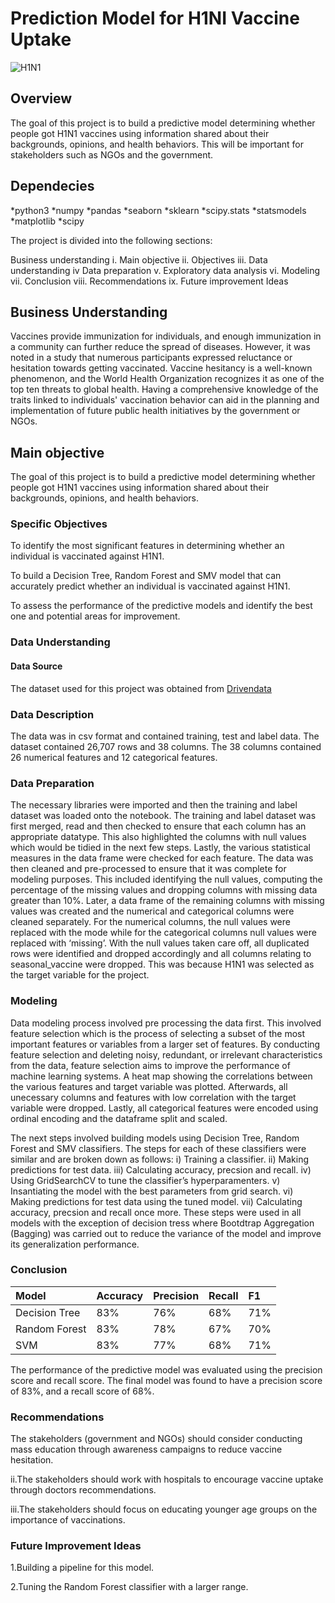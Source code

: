 # Prediction Model for H1NI Vaccine Uptake
![H1N1]([http://localhost:8888/view/H1N1VACCINE.jpeg](https://github.com/Mitchege/H1NI-Vaccine-Model/blob/main/H1N1VACCINE.jpeg))



## Overview
The goal of this project is to build a predictive model determining whether people got H1N1 vaccines using information shared about their backgrounds, opinions, and health behaviors. This will be important for stakeholders such as NGOs and the government.


## Dependecies

*python3
*numpy
*pandas
*seaborn
*sklearn
*scipy.stats
*statsmodels
*matplotlib
*scipy

The project is divided into the following sections:

Business understanding
i. Main objective
ii. Objectives
iii. Data understanding
iv Data preparation
v. Exploratory data analysis
vi. Modeling
vii. Conclusion
viii. Recommendations
ix. Future improvement Ideas

## Business Understanding


Vaccines provide immunization for individuals, and enough immunization in a community can further reduce the spread of diseases. However, it was noted in a study that numerous participants expressed reluctance or hesitation towards getting vaccinated.
Vaccine hesitancy is a well-known phenomenon, and the World Health Organization recognizes it as one of the top ten threats to global health. 
Having a comprehensive knowledge of the traits linked to individuals' vaccination behavior can aid in the planning and implementation of future public health initiatives by the government or NGOs.


## Main objective

The goal of this project is to build a predictive model determining whether people got H1N1 vaccines using information shared about their backgrounds, opinions, and health behaviors.


### Specific Objectives

To identify the most significant features in determining whether an individual is vaccinated against H1N1.

To build a Decision Tree, Random Forest and SMV model that can accurately predict whether an individual is vaccinated against H1N1.

To assess the performance of the predictive models and identify the best one and potential areas for improvement.


### Data Understanding
#### Data Source
The dataset used for this project was obtained from  [Drivendata](https://www.drivendata.org/competitions/66/flu-shot-learning/)

### Data Description

The data was in csv format and contained training, test and label data. The dataset contained 26,707 rows and 38 columns. The 38 columns contained 26 numerical features and 12 categorical features.


### Data Preparation
The necessary libraries were imported and then the training and label dataset was loaded onto the notebook. 
The  training and label dataset was first merged, read and then checked to ensure that each column has an appropriate datatype. This also highlighted the columns with null values which would be tidied in the next few steps. Lastly, the various statistical measures in the data frame were checked for each feature. 
The data was then cleaned and pre-processed to ensure that it was complete for modeling purposes. This included identifying the null values, computing the percentage of the missing values and dropping columns with missing data greater than 10%. Later, a data frame of the remaining columns with missing values was created and the numerical and categorical columns were cleaned separately. For the numerical columns, the null values were replaced with the mode while for the categorical columns null values were replaced with ‘missing’. With the null values taken care off, all duplicated rows were identified and dropped accordingly and all columns relating to seasonal_vaccine were dropped. This was because H1N1 was selected as the target variable for the project.  


### Modeling
Data modeling process involved pre processing the data first. This involved feature selection which is the process of selecting a subset of the most important features or variables from a larger set of features. By conducting feature selection and deleting noisy, redundant, or irrelevant characteristics from the data, feature selection aims to improve the performance of machine learning systems. A heat map showing the correlations between the various features and target variable was plotted. Afterwards, all unecessary columns and features with low correlation with the target variable were dropped. Lastly, all categorical features were encoded using ordinal encoding and the dataframe split and scaled. 

The next steps involved building models using Decision Tree, Random Forest and SMV classifiers. The steps for each of these classifiers were similar and are broken down as follows:
i) Training a classifier.
ii) Making predictions for test data.
iii) Calculating accuracy, precsion and recall.
iv) Using GridSearchCV to tune the classifier’s hyperparamenters.
v) Insantiating the model with the best parameters from grid search.
vi) Making predictions for test data using the tuned model.
vii) Calculating accuracy, precsion and recall once more.
These steps were used in all models with the exception of decision tress where Bootdtrap Aggregation (Bagging) was carried out to reduce the variance of the model and improve its generalization performance.


### Conclusion
|Model | Accuracy | Precision | Recall | F1 |
|:--- |:--- |:--- |:--- |:--- |
|Decision Tree| 83% |76% |68% |71% |
|Random Forest| 83% |78% |67% |70% |
|SVM| 83% |77% |68% |71% |

The performance of the predictive model was evaluated using the precision score and recall score. The final model was found to have a precision score of 83%, and a recall score of 68%.

### Recommendations
The stakeholders (government and NGOs) should consider conducting mass education through awareness campaigns to reduce vaccine hesitation.

ii.The stakeholders should work with hospitals to encourage vaccine uptake through doctors recommendations.

iii.The stakeholders should focus on educating younger age groups on the importance of vaccinations.

### Future Improvement Ideas
1.Building a pipeline for this model.

2.Tuning the Random Forest classifier with a larger range.
